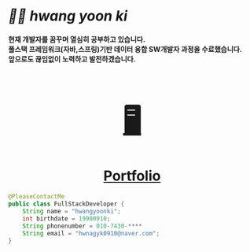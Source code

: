 <div>

 *<h1>👨‍💻 hwang yoon ki</h1>*

 <h4>
 현재 개발자를 꿈꾸며 열심히 공부하고 있습니다. <br>
 풀스택 프레임워크(자바,스프링)기반 데이터 융합 SW개발자 과정을 수료했습니다.  <br>
 앞으로도 끊임없이 노력하고 발전하겠습니다.  <br>
 </h4>

 <h1 align="center"><a href="https://hykworld.github.io/portfolio/" rel="nofollow"><h1>🖥</h1> Portfolio</a></h1>
</div>

```java
@PleaseContactMe
public class FullStackDeveloper {
    String name = "hwangyoonki"; 
    int birthdate = 19900910;  
    String phonenumber = 010-7430-****
    String email = "hwnagyk0910@naver.com";  
}
```    
